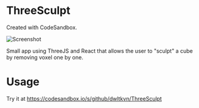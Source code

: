 # ThreeSculpt
Created with CodeSandbox.

![Screenshot](https://i.imgur.com/M9D5Msu.png)

Small app using ThreeJS and React that allows the user to "sculpt" a cube by removing voxel one by one.
# Usage
Try it at https://codesandbox.io/s/github/dwltkvn/ThreeSculpt
